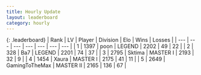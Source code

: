 ```yaml
---
title: Hourly Update
layout: leaderboard
category: hourly
---
```


{: .leaderboard}
| Rank | LV | Player | Division | Elo | Wins | Losses |
| --- | --- | --- | --- | --- | --- | --- |
| <span data-change="0">1</span> | 1397 | <span title="ID: 540690">poon</span> | LEGEND | <span data-change="0">2202</span> | <span data-change="0">49</span> | <span data-change="0">22</span> |
| <span data-change="0">2</span> | 328 | <span title="ID: 662312">Ba7</span> | LEGEND | <span data-change="0">2201</span> | <span data-change="0">74</span> | <span data-change="0">37</span> |
| <span data-change="2">3</span> | 2795 | <span title="ID: 353063">Sktima</span> | MASTER I | <span data-change="37">2193</span> | <span data-change="5">32</span> | <span data-change="0">9</span> |
| <span data-change="-1">4</span> | 1454 | <span title="ID: 200908">Xaura</span> | MASTER I | <span data-change="-4">2175</span> | <span data-change="0">41</span> | <span data-change="1">11</span> |
| <span data-change="-1">5</span> | 2649 | <span title="ID: 93452">GamingToTheMax</span> | MASTER II | <span data-change="1">2165</span> | <span data-change="2">136</span> | <span data-change="1">67</span> |